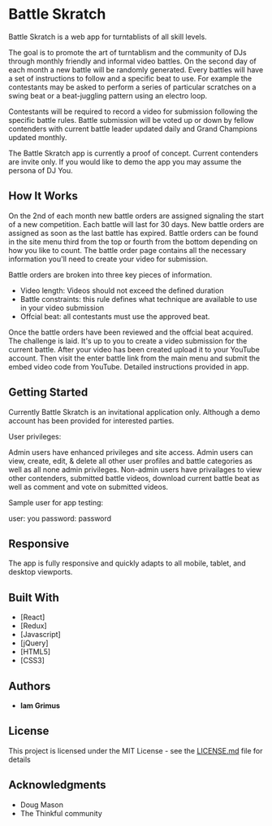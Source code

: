 # Battle Skratch

Battle Skratch is a web app for turntablists of all skill levels.

The goal is to promote the art of turntablism and the community of DJs through
monthly friendly and informal video battles. On the second day of each month a
new battle will be randomly generated. Every battles will have a set of
instructions to follow and a specific beat to use. For example the contestants
may be asked to perform a series of particular scratches on a swing beat or a
beat-juggling pattern using an electro loop.

Contestants will be required to record a video for submission following the
specific battle rules. Battle submission will be voted up or down by fellow
contenders with current battle leader updated daily and Grand Champions updated
monthly.

The Battle Skratch app is currently a proof of concept. Current contenders are
invite only. If you would like to demo the app you may assume the persona of DJ
You.

## How It Works

On the 2nd of each month new battle orders are assigned signaling the start of a
new competition. Each battle will last for 30 days. New battle orders are
assigned as soon as the last battle has expired. Battle orders can be found in
the site menu third from the top or fourth from the bottom depending on how you
like to count. The battle order page contains all the necessary information
you'll need to create your video for submission.

Battle orders are broken into three key pieces of information.

* Video length: Videos should not exceed the defined duration
* Battle constraints: this rule defines what technique are available to use in
  your video submission
* Offcial beat: all contestants must use the approved beat.

Once the battle orders have been reviewed and the offcial beat acquired. The
challenge is laid. It's up to you to create a video submission for the current
battle. After your video has been created upload it to your YouTube account.
Then visit the enter battle link from the main menu and submit the embed video
code from YouTube. Detailed instructions provided in app.

## Getting Started

Currently Battle Skratch is an invitational application only. Although a demo
account has been provided for interested parties.

User privileges:

Admin users have enhanced privileges and site access. Admin users can view,
create, edit, & delete all other user profiles and battle categories as well as
all none admin privileges. Non-admin users have privailages to view other
contenders, submitted battle videos, download current battle beat as well as
comment and vote on submitted videos.

Sample user for app testing:

user: you password: password

## Responsive

The app is fully responsive and quickly adapts to all mobile, tablet, and
desktop viewports.

## Built With

* [React]
* [Redux]
* [Javascript]
* [jQuery]
* [HTML5]
* [CSS3]

## Authors

* **Iam Grimus**

## License

This project is licensed under the MIT License - see the
[LICENSE.md](LICENSE.md) file for details

## Acknowledgments

* Doug Mason
* The Thinkful community
